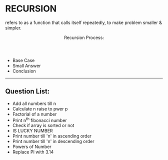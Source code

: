 <h1>RECURSION</h1>
<p>refers to as a function that calls itself repeatedly, to make problem smaller & simpler.</p>
<header>Recursion Process:</header>
<ul>
<li>Base Case</li>
<li>Small Answer</li>
<li>Conclusion</li>
</ul>
<hr>
<h2>Question List:</h2>
<ul>
  <li>Add all numbers till n</li>
  <li>Calculate n raise to pwer p</li>
  <li>Factorial of a number</li>
  <li>Print n<sup>th</sup> fibonacci number</li>
  <li>Check if array is sorted or not</li>
  <li>IS LUCKY NUMBER</li>
  <li>Print number till 'n' in ascending order</li>
  <li>Print number till 'n' in descending order</li>
  <li>Powers of Number</li>
  <li>Replace PI with 3.14</li>
<ul>
